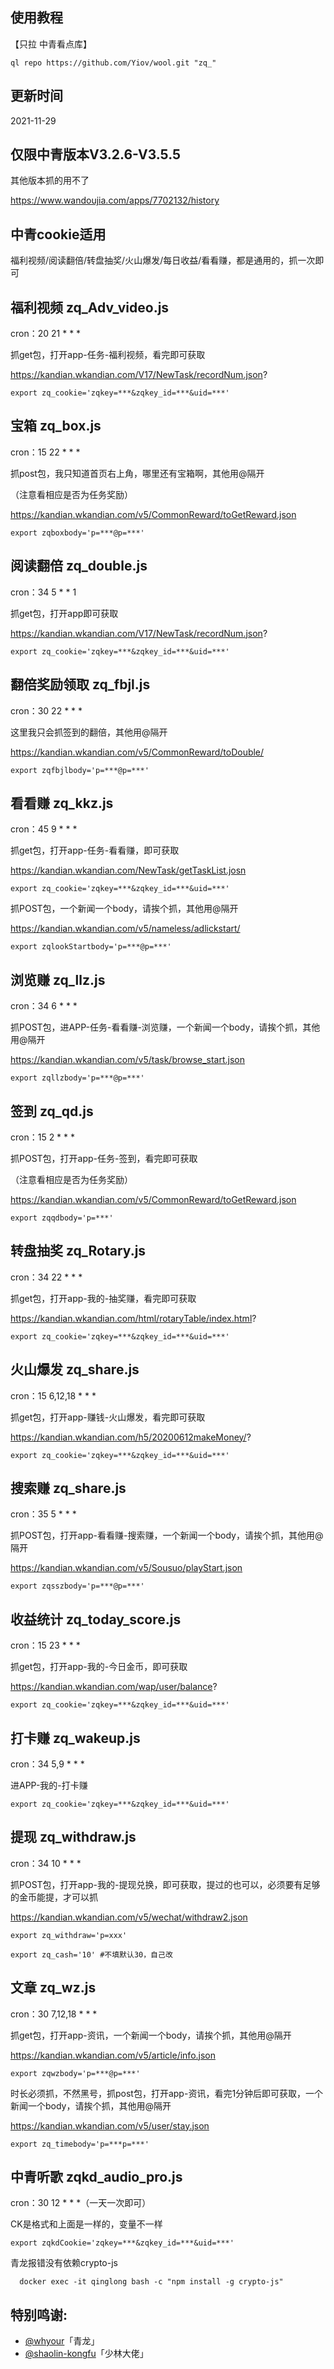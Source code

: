 ﻿## 使用教程

【只拉 中青看点库】

    ql repo https://github.com/Yiov/wool.git "zq_"


## 更新时间

2021-11-29



## 仅限中青版本V3.2.6-V3.5.5

其他版本抓的用不了

https://www.wandoujia.com/apps/7702132/history



## 中青cookie适用

福利视频/阅读翻倍/转盘抽奖/火山爆发/每日收益/看看赚，都是通用的，抓一次即可




## 福利视频 zq_Adv_video.js


cron：20 21 * * *

抓get包，打开app-任务-福利视频，看完即可获取

https://kandian.wkandian.com/V17/NewTask/recordNum.json?

    export zq_cookie='zqkey=***&zqkey_id=***&uid=***'






## 宝箱 zq_box.js


cron：15 22 * * *

抓post包，我只知道首页右上角，哪里还有宝箱啊，其他用@隔开

（注意看相应是否为任务奖励）

https://kandian.wkandian.com/v5/CommonReward/toGetReward.json


    export zqboxbody='p=***@p=***'





## 阅读翻倍 zq_double.js


cron：34 5 * * 1

抓get包，打开app即可获取

https://kandian.wkandian.com/V17/NewTask/recordNum.json?

    export zq_cookie='zqkey=***&zqkey_id=***&uid=***'




## 翻倍奖励领取 zq_fbjl.js


cron：30 22 * * *

这里我只会抓签到的翻倍，其他用@隔开

https://kandian.wkandian.com/v5/CommonReward/toDouble/

    export zqfbjlbody='p=***@p=***'





## 看看赚 zq_kkz.js


cron：45 9 * * *

抓get包，打开app-任务-看看赚，即可获取

https://kandian.wkandian.com/NewTask/getTaskList.josn

    export zq_cookie='zqkey=***&zqkey_id=***&uid=***'

抓POST包，一个新闻一个body，请挨个抓，其他用@隔开

https://kandian.wkandian.com/v5/nameless/adlickstart/

    export zqlookStartbody='p=***@p=***'





## 浏览赚 zq_llz.js


cron：34 6 * * *

抓POST包，进APP-任务-看看赚-浏览赚，一个新闻一个body，请挨个抓，其他用@隔开

https://kandian.wkandian.com/v5/task/browse_start.json

    export zqllzbody='p=***@p=***'







## 签到 zq_qd.js


cron：15 2 * * *

抓POST包，打开app-任务-签到，看完即可获取

（注意看相应是否为任务奖励）

https://kandian.wkandian.com/v5/CommonReward/toGetReward.json


    export zqqdbody='p=***'





## 转盘抽奖 zq_Rotary.js


cron：34 22 * * *

抓get包，打开app-我的-抽奖赚，看完即可获取

https://kandian.wkandian.com/html/rotaryTable/index.html?

    export zq_cookie='zqkey=***&zqkey_id=***&uid=***'






## 火山爆发 zq_share.js


cron：15 6,12,18 * * *

抓get包，打开app-赚钱-火山爆发，看完即可获取

https://kandian.wkandian.com/h5/20200612makeMoney/?

    export zq_cookie='zqkey=***&zqkey_id=***&uid=***'




## 搜索赚 zq_share.js

cron：35 5 * * *

抓POST包，打开app-看看赚-搜索赚，一个新闻一个body，请挨个抓，其他用@隔开

https://kandian.wkandian.com/v5/Sousuo/playStart.json

    export zqsszbody='p=***@p=***'





## 收益统计 zq_today_score.js


cron：15 23 * * *

抓get包，打开app-我的-今日金币，即可获取

https://kandian.wkandian.com/wap/user/balance?

    export zq_cookie='zqkey=***&zqkey_id=***&uid=***'





## 打卡赚 zq_wakeup.js

cron：34 5,9 * * *

进APP-我的-打卡赚

    export zq_cookie='zqkey=***&zqkey_id=***&uid=***'







## 提现 zq_withdraw.js


cron：34 10 * * *

抓POST包，打开app-我的-提现兑换，即可获取，提过的也可以，必须要有足够的金币能提，才可以抓

https://kandian.wkandian.com/v5/wechat/withdraw2.json

    export zq_withdraw='p=xxx'

    export zq_cash='10' #不填默认30，自己改





## 文章 zq_wz.js


cron：30 7,12,18 * * *

抓get包，打开app-资讯，一个新闻一个body，请挨个抓，其他用@隔开

https://kandian.wkandian.com/v5/article/info.json

    export zqwzbody='p=***@p=***'


时长必须抓，不然黑号，抓post包，打开app-资讯，看完1分钟后即可获取，一个新闻一个body，请挨个抓，其他用@隔开

https://kandian.wkandian.com/v5/user/stay.json

    export zq_timebody='p=***p=***'




## 中青听歌 zqkd_audio_pro.js

cron：30 12 * * *（一天一次即可）

CK是格式和上面是一样的，变量不一样

    export zqkdCookie='zqkey=***&zqkey_id=***&uid=***'

青龙报错没有依赖crypto-js

      docker exec -it qinglong bash -c "npm install -g crypto-js"





## 特别鸣谢:

* [@whyour](https://github.com/whyour/qinglong)「青龙」
* [@shaolin-kongfu](https://github.com/shaolin-kongfu/js_scripts/)「少林大佬」
